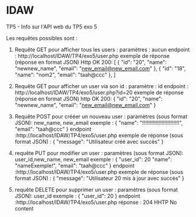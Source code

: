 # IDAW

TP5 - Info sur l'API web du TP5 exo 5

Les requêtes possibles sont :

1. Requête GET pour afficher tous les users :
    paramètres : aucun
    endpoint : http://localhost/IDAW/TP4/exo5/user.php
   exemple de réponse (réponse en format JSON) Http OK 200:
   [
   {
   "id": "20",
   "name": "newnew_name",
   "email": "new_email@new_email.com"
   },
   {
   "id": "18",
   "name": "nom2",
   "email": "taah@ccc"
   },
   ] 

2. Requête GET pour afficher un user via son id :
   paramètre : id 
   endpoint : http://localhost/IDAW/TP4/exo5/user.php?id=20
   exemple de réponse (réponse en format JSON) http OK 200:
   {
   "id": "20",
   "name": "newnew_name",
   "email": "new_email@new_email.com"
   }

3. Requête POST pour crééer un nouveau user :
    paramètres (sous format JSON): new_name, new_email 
 exemple :
    {
   "name": "!!!!!!!!!!!!!!!!!!!!!!!!!",
   "email": "taah@ccc"
   }
    endpoint :http://localhost/IDAW/TP4/exo5/user.php
    exemple de réponse (sous format JSON) :
   {
   "message": "Utilisateur créé avec succès"
   }

4. requête PUT pour modifier un user :
   paramètres (sous format JSON): user_id,new_name, new_email
   exemple :
   {
    "user_id": 20
   "name": "nameExemple!",
   "email": "taah@ccc"
   }
   endpoint :http://localhost/IDAW/TP4/exo5/user.php
   exemple de réponse (sous format JSON) :
   {
   "message": "Utilisateur 20 mis à jour avec succès"
   }

5. requête DELETE pour supprimer un user :
   paramètres (sous format JSON): user_id
   exemple :
   {
   "user_id": 20
   }
   endpoint :http://localhost/IDAW/TP4/exo5/user.php
 réponse : 204 HHTP No content
   